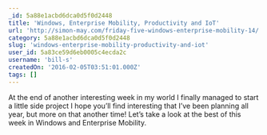 ```yaml
---
_id: 5a88e1acbd6dca0d5f0d2448
title: 'Windows, Enterprise Mobility, Productivity and IoT'
url: 'http://simon-may.com/friday-five-windows-enterprise-mobility-14/'
category: 5a88e1acbd6dca0d5f0d2448
slug: 'windows-enterprise-mobility-productivity-and-iot'
user_id: 5a83ce59d6eb0005c4ecda2c
username: 'bill-s'
createdOn: '2016-02-05T03:51:01.000Z'
tags: []
---
```


At the end of another interesting week in my world I finally managed to start a little side project I hope you’ll find interesting that I’ve been planning all year, but more on that another time! Let’s take a look at the best of this week in Windows and Enterprise Mobility.
